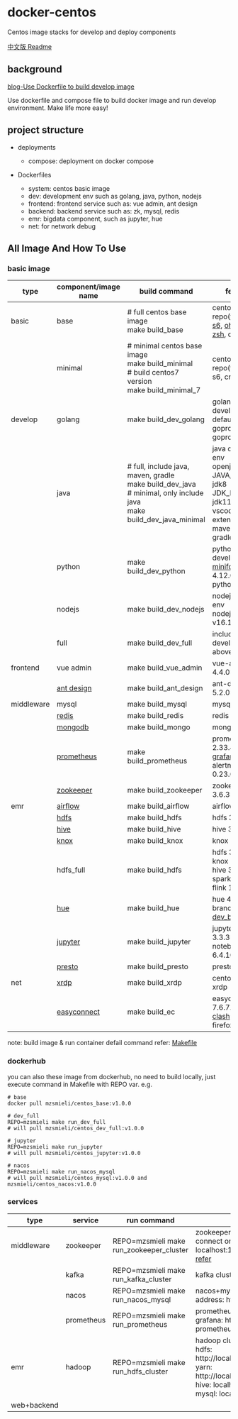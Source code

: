 # docker-centos
Centos image stacks for develop and deploy components

[中文版 Readme](https://github.com/smiecj/docker-centos/blob/main/README_zh.md)

## background
[blog-Use Dockerfile to build develop image](https://smiecj.github.io/2021/12/19/dockerfile-centos-dev/)

Use dockerfile and compose file to build docker image and run develop environment. Make life more easy!

## project structure
- deployments
  - compose: deployment on docker compose

- Dockerfiles
  - system: centos basic image
  - dev: development env such as golang, java, python, nodejs
  - frontend: frontend service such as: vue admin, ant design
  - backend: backend service such as: zk, mysql, redis
  - emr: bigdata component, such as jupyter, hue
  - net: for network debug

## All Image And How To Use

### basic image

|  type   | component/image name  | build command | feature
|  ----  | ---- | ---- | ---- |
| basic  | base | # full centos base image<br>make build_base | centos8, yum repo([tsinghua](https://mirrors.tuna.tsinghua.edu.cn/centos-vault/)), [s6](https://github.com/just-containers/s6-overlay), [oh-my-zsh](https://github.com/ohmyzsh/ohmyzsh), crontab  |
|   | minimal | # minimal centos base image<br>make build_minimal<br># build centos7 version<br>make build_minimal_7  | centos, yum repo(tsinghua), s6, crontab |
| develop  | golang | make build_dev_golang | golang develop env<br>default goproxy: goproxy.cn |
|   | java | # full, include java, maven, gradle<br>make build_dev_java<br># minimal, only include java<br>make build_dev_java_minimal | java develop env<br>openjdk<br>JAVA_HOME: jdk8<br>JDK_HOME: jdk11 for vscode java extension<br>maven: 3.8.4<br>gradle: 7.0.2 |
|   | python | make build_dev_python | python develop env<br>[miniforge](https://github.com/conda-forge/miniforge): 4.12.0<br>python: 3.8 |
|   | nodejs | make build_dev_nodejs | nodejs develop env<br>nodejs: v16.15.0 |
|   | full | make build_dev_full | include all develop env above |
| frontend  | vue admin | make build_vue_admin | vue-admin 4.4.0 |
|   | [ant design](https://pro.ant.design) | make build_ant_design | ant-design 5.2.0 |
| middleware  | mysql | make build_mysql | mysql 8.0.27 |
|   | [redis](https://redis.io) | make build_redis | redis 7.0-rc2 |
|   | [mongodb](https://www.mongodb.com) | make build_mongo | mongo 6.0.0 |
|   | [prometheus](https://prometheus.io) | make build_prometheus | prometheus 2.33.4<br>[grafana](https://grafana.com) 8.4.2<br>alertmanager 0.23.0 |
|   | [zookeeper](https://zookeeper.apache.org) | make build_zookeeper | zookeeper 3.6.3 |
| emr  | [airflow](https://airflow.apache.org) | make build_airflow | airflow 2.1.2 |
|   | [hdfs](https://hadoop.apache.org) | make build_hdfs | hdfs 3.3.2 |
|   | [hive](https://hive.apache.org) | make build_hive | hive 3.1.2 |
|   | [knox](https://knox.apache.org) | make build_knox | knox 1.6.1 |
|   | hdfs_full | make build_hdfs | hdfs 3.3.2<br>knox 1.6.1<br>hive 3.1.2<br>spark 3.2<br>flink 1.15 |
|   | [hue](https://gethue.com) | make build_hue | hue 4.3.0 fix branch: [dev_bugfix](https://github.com/smiecj/hue/tree/dev_bugfix) |
|   | [jupyter](https://jupyter.org) | make build_jupyter | jupyterlab 3.3.3<br>notebook 6.4.10 |
|   | [presto](https://prestodb.io) | make build_presto | presto 0.273.3 |
| net  | [xrdp](https://github.com/neutrinolabs/xrdp) | make build_xrdp | centos with xrdp |
|   | [easyconnect](https://www.sangfor.com/cybersecurity/products/easyconnect) | make build_ec | easyconnect 7.6.7.3<br>[clash](https://github.com/Dreamacro/clash) 1.10.6<br>firefox |

note: build image & run container defail command refer: [Makefile](https://github.com/smiecj/docker-centos/blob/main/Makefile)

### dockerhub

you can also these image from dockerhub, no need to build locally, just execute command in Makefile with REPO var. e.g.

```shell
# base
docker pull mzsmieli/centos_base:v1.0.0

# dev_full
REPO=mzsmieli make run_dev_full
# will pull mzsmieli/centos_dev_full:v1.0.0

# jupyter
REPO=mzsmieli make run_jupyter
# will pull mzsmieli/centos_jupyter:v1.0.0

# nacos
REPO=mzsmieli make run_nacos_mysql
# will pull mzsmieli/centos_mysql:v1.0.0 and mzsmieli/centos_nacos:v1.0.0
```

### services

|  type   | service  | run command | feature
|  ----  | ---- | ---- | ---- |
|  middleware  | zookeeper | REPO=mzsmieli make run_zookeeper_cluster | zookeeper cluster(3 node)<br>connect on host: zkCli.sh -server localhost:12181<br>[refer](https://github.com/acntech/docker-zookeeper/blob/develop/docker-compose.cluster.yml) |
|    | kafka | REPO=mzsmieli make run_kafka_cluster | kafka cluster(3 node) |
|    | nacos | REPO=mzsmieli make run_nacos_mysql | nacos+mysql<br>address: http://localhost:8848 |
|    | prometheus | REPO=mzsmieli make run_prometheus | prometheus+grafana+alertmanager<br>grafana: http://localhost:3000<br>prometheus: http://localhost:3001 |
|  emr  | hadoop   | REPO=mzsmieli make run_hdfs_cluster | hadoop cluster<br>hdfs: http://localhost:8443/gateway/sandbox/hdfs<br>yarn: http://localhost:8443/gateway/sandbox/yarn<br>hive: localhost:10000<br>mysql: localhost:33306 |
|  web+backend  | |  | |
